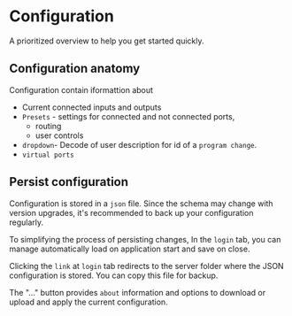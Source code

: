 # Configuration

A prioritized overview to help you get started quickly.

## Configuration anatomy

Configuration contain iformattion about

- Current connected inputs and outputs
- `Presets` - settings for connected and not connected ports,
    - routing
    - user controls
- `dropdown`- Decode of user description for id of a `program change`.
- `virtual ports`  



## Persist configuration

Configuration is stored in a `json` file. Since the schema may change with version upgrades, it's recommended to back up your configuration regularly.

To simplifying the process of persisting changes, In the `login` tab, you can manage automatically load on application start and save on close.

Clicking the `link` at `login` tab redirects to the server folder where the JSON configuration is stored. You can copy this file for backup.

The "..." button provides `about` information and options to download or upload and apply the current configuration.


